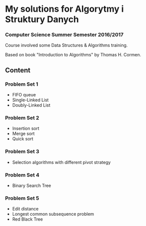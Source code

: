 # My solutions for __Algorytmy i Struktury Danych__

### Computer Science Summer Semester 2016/2017

Course involved some Data Structures & Algorithms training.

Based on book "Introduction to Algorithms" by Thomas H. Cormen.

## Content

### Problem Set 1

* FIFO queue
* Single-Linked List
* Doubly-Linked List

### Problem Set 2

* Insertion sort
* Merge sort
* Quick sort

### Problem Set 3

* Selection algorithms with different pivot strategy

### Problem Set 4

* Binary Search Tree

### Problem Set 5

* Edit distance
* Longest common subsequence problem
* Red Black Tree
